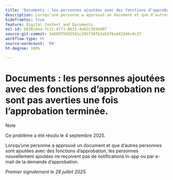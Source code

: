 ```yaml
---
title: 'Documents : les personnes ajoutées avec des fonctions d’approbation ne sont pas averties une fois l’approbation terminée.'
description: Lorsqu’une personne a approuvé un document et que d’autres personnes sont ajoutées avec des fonctions d’approbation, les personnes nouvellement ajoutées ne reçoivent pas de notifications in-app ou par e-mail de la demande d’approbation.
hidefromtoc: true
feature: Digital Content and Documents
exl-id: b636c6ea-7c31-47f1-8b15-4e62c593ed07
source-git-commit: 5468975035561c205f30fb2a92f6ad43346c0c2f
workflow-type: ht
source-wordcount: '94'
ht-degree: 100%

---
```


# Documents : les personnes ajoutées avec des fonctions d’approbation ne sont pas averties une fois l’approbation terminée.

>[!NOTE]
>
>Ce problème a été résolu le 4 septembre 2025.

Lorsqu’une personne a approuvé un document et que d’autres personnes sont ajoutées avec des fonctions d’approbation, les personnes nouvellement ajoutées ne reçoivent pas de notifications in-app ou par e-mail de la demande d’approbation.

_Premier signalement le 28 juillet 2025._

